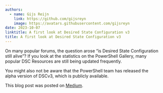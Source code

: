 ```yaml
---
authors:
  - name: Gijs Reijn
    link: https://github.com/gijsreyn
    image: https://avatars.githubusercontent.com/gijsreyn
date: 2023-10-07
linktitle: A first look at Desired State Configuration v3
title: A first look at Desired State Configuration v3
---
```


On many popular forums, the question arose “is Desired State Configuration still alive”? If you look at the statistics on the PowerShell Gallery, many popular DSC Resources are still being updated frequently.

You might also not be aware that the PowerShell team has released the alpha version of DSCv3, which is publicly available.

This blog post was posted on [Medium](https://medium.com/@gijsreijn/a-first-look-at-desired-state-configuration-v3-379ee8181d6a).

